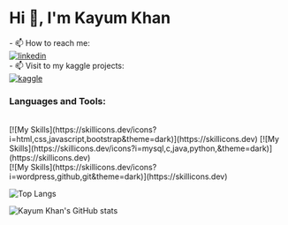<h1>Hi 👋, I'm Kayum Khan</h1>
- 📫 How to reach me: <br/>
<a href="https://www.linkedin.com/in/kayum-khan2501/">
    <img src="https://img.shields.io/badge/linkedin-blue?style=for-the-badge&logo=linkedin&logoColor=white" alt="linkedin"/>
</a><br>
- 📫 Visit to my kaggle projects: <br/>
<a href="https://www.kaggle.com/kayumkhan25/code">
    <img src="https://img.shields.io/badge/kaggle-blue?style=for-the-badge&logo=kaggle&logoColor=white" alt="kaggle"/>
</a>

<h3>Languages and Tools:</h3><br/>
[![My Skills](https://skillicons.dev/icons?i=html,css,javascript,bootstrap&theme=dark)](https://skillicons.dev)
[![My Skills](https://skillicons.dev/icons?i=mysql,c,java,python,&theme=dark)](https://skillicons.dev)<br/>
[![My Skills](https://skillicons.dev/icons?i=wordpress,github,git&theme=dark)](https://skillicons.dev)


![Top Langs](https://github-readme-stats.vercel.app/api/top-langs/?username=KayumKhan25&theme=dark)

![Kayum Khan's GitHub stats](https://github-readme-stats.vercel.app/api?username=KayumKhan25&show_icons=true&theme=dark)

